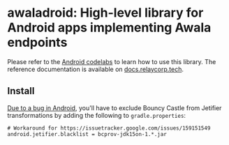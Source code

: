 # awaladroid: High-level library for Android apps implementing Awala endpoints

Please refer to the [Android codelabs](https://codelabs.awala.network/?cat=android) to learn how to use this library. The reference documentation is available on [docs.relaycorp.tech](https://docs.relaycorp.tech/awala-endpoint-android/).

## Install

[Due to a bug in Android](https://issuetracker.google.com/issues/159151549), you'll have to exclude Bouncy Castle from Jetifier transformations by adding the following to `gradle.properties`:

```
# Workaround for https://issuetracker.google.com/issues/159151549
android.jetifier.blacklist = bcprov-jdk15on-1.*.jar
```
